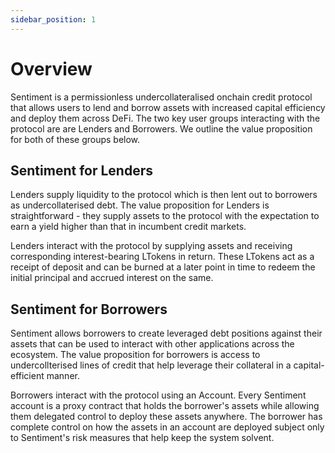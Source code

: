 ```yaml
---
sidebar_position: 1
---
```


# Overview

Sentiment is a permissionless undercollateralised onchain credit protocol that 
allows users to lend and borrow assets with increased capital efficiency and 
deploy them across DeFi. The two key user groups interacting with the protocol 
are are Lenders and Borrowers. We outline the value proposition for both of 
these groups below.

## Sentiment for Lenders

Lenders supply liquidity to the protocol which is then lent out to borrowers as
undercollaterised debt. The value proposition for Lenders is straightforward - 
they supply assets to the protocol with the expectation to earn a yield higher 
than that in incumbent credit markets.

Lenders interact with the protocol by supplying assets and receiving 
corresponding interest-bearing LTokens in return. These LTokens act as a receipt
of deposit and can be burned at a later point in time to redeem the initial 
principal and accrued interest on the same.

## Sentiment for Borrowers

Sentiment allows borrowers to create leveraged debt positions against their 
assets that can be used to interact with other applications across the ecosystem.
The value proposition for borrowers is access to undercollterised lines of 
credit that help leverage their collateral in a capital-efficient manner.

Borrowers interact with the protocol using an Account. Every Sentiment account 
is a proxy contract that holds the borrower's assets while allowing them 
delegated control to deploy these assets anywhere. The borrower has complete 
control on how the assets in an account are deployed subject only to 
Sentiment's risk measures that help keep the system solvent.